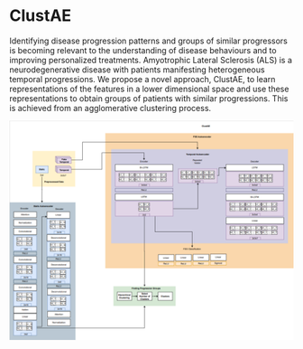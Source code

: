 # ClustAE

Identifying disease progression patterns and groups of similar progressors is becoming relevant to the understanding of disease behaviours and to improving personalized treatments. Amyotrophic Lateral Sclerosis (ALS) is a neurodegenerative disease with patients manifesting heterogeneous temporal progressions. We propose a novel approach, ClustAE, to learn representations of the features in a lower dimensional space and use these representations to obtain groups of patients with similar progressions. This is achieved from an agglomerative clustering process.




<img  src="ClustAE.png"/>


<!---
### Run ClustAE:

```
python3 .\src\clustric.py <config_file>)
```

#### Config File

```
DATA_FILE: <path_to_snapshots_file>
TOP_FOLDER: <output_folder_name>
N_CLUST: <number_of_clusters>  
MIN_APP: <minimal_number_of_appointments>             
REF_FEATURE: <feature_to_identify_each_patient>

TEMPORAL_FEATURES: <list_temporal_features>
```

### Relevant Citations
Full article can be found here: <insert article link>)
-->